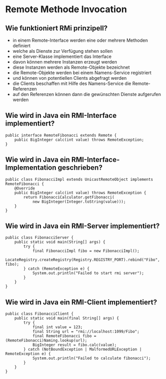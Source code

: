 # Remote Methode Invocation

## Wie funktioniert RMi prinzipell?
* in einem Remote-Interface werden eine oder mehrere Methoden definiert
* welche als Dienste zur Verfügung stehen sollen
* eine Server-Klasse implementiert das Interface 
* davon können mehrere Instanzen erzeugt werden 
* diese Instanzen werden als Remote-Objekte bezeichnet
* die Remote-Objekte werden bei einem Namens-Service registriert
* und können von potentiellen Clients abgefragt werden
* die Clients beschaffen mit Hilfe des Namens-Service die Remote-Referenzen
* auf den Referenzen können dann die gewünschten Dienste aufgerufen werden

## Wie wird in Java ein RMI-Interface implementiert?
```
public interface RemoteFibonacci extends Remote {
    public BigInteger calc(int value) throws RemoteException;
}
```

## Wie wird in Java ein RMI-Interface-Implementation geschrieben?
```
public class FibonacciImpl extends UnicastRemoteObject implements RemoteFibonacci {
	@Override
	public BigInteger calc(int value) throws RemoteException {
		return FibonacciCalculator.getFibonacci(
			new BigInteger(Integer.toString(value)));
	}
}
```

## Wie wird in Java ein RMI-Server implementiert?
```
public class FibonacciServer {
	public static void main(String[] args) {
        try {
			final FibonacciImpl fibo = new FibonacciImpl();
            LocateRegistry.createRegistry(Registry.REGISTRY_PORT).rebind("Fibo", fibo);
        } catch (RemoteException e) {
            System.out.println("Failed to start rmi server");
        }
	}
}
```

## Wie wird in Java ein RMI-Client implementiert?
```
public class FibonacciClient {
	public static void main(final String[] args) {
		try {
			final int value = 123;
			final String url = "rmi://localhost:1099/Fibo";
			final RemoteFibonacci fibo = (RemoteFibonacci)Naming.lookup(url);
			BigInteger result = fibo.calc(value);
		} catch (NotBoundException | MalformedURLException | RemoteException e) {
            System.out.println("Failed to calculate fibonacci");
		}
	}
}
```

